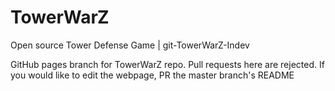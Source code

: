 # TowerWarZ
Open source Tower Defense Game | git-TowerWarZ-Indev

GitHub pages branch for TowerWarZ repo. Pull requests here are rejected. If you would like to edit the webpage, PR the master branch's README
